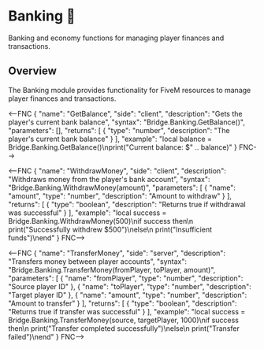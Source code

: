 # Banking 🏦

<!--META
nav: true
toc: true
description: Banking and economy functions for managing player finances and transactions.
-->

Banking and economy functions for managing player finances and transactions.

## Overview

The Banking module provides functionality for FiveM resources to manage player finances and transactions.

<--FNC
{
  "name": "GetBalance",
  "side": "client",
  "description": "Gets the player's current bank balance",
  "syntax": "Bridge.Banking.GetBalance()",
  "parameters": [],
  "returns": [
    { "type": "number", "description": "The player's current bank balance" }
  ],
  "example": "local balance = Bridge.Banking.GetBalance()\nprint(\"Current balance: $\" .. balance)"
}
FNC-->

<--FNC
{
  "name": "WithdrawMoney",
  "side": "client",
  "description": "Withdraws money from the player's bank account",
  "syntax": "Bridge.Banking.WithdrawMoney(amount)",
  "parameters": [
    { "name": "amount", "type": "number", "description": "Amount to withdraw" }
  ],
  "returns": [
    { "type": "boolean", "description": "Returns true if withdrawal was successful" }
  ],
  "example": "local success = Bridge.Banking.WithdrawMoney(500)\nif success then\n    print(\"Successfully withdrew $500\")\nelse\n    print(\"Insufficient funds\")\nend"
}
FNC-->

<--FNC
{
  "name": "TransferMoney",
  "side": "server",
  "description": "Transfers money between player accounts",
  "syntax": "Bridge.Banking.TransferMoney(fromPlayer, toPlayer, amount)",
  "parameters": [
    { "name": "fromPlayer", "type": "number", "description": "Source player ID" },
    { "name": "toPlayer", "type": "number", "description": "Target player ID" },
    { "name": "amount", "type": "number", "description": "Amount to transfer" }
  ],
  "returns": [
    { "type": "boolean", "description": "Returns true if transfer was successful" }
  ],
  "example": "local success = Bridge.Banking.TransferMoney(source, targetPlayer, 1000)\nif success then\n    print(\"Transfer completed successfully\")\nelse\n    print(\"Transfer failed\")\nend"
}
FNC-->

